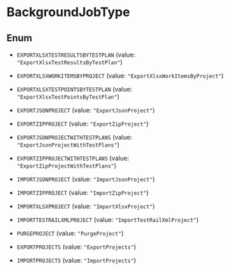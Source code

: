 

# BackgroundJobType

## Enum


* `EXPORTXLSXTESTRESULTSBYTESTPLAN` (value: `"ExportXlsxTestResultsByTestPlan"`)

* `EXPORTXLSXWORKITEMSBYPROJECT` (value: `"ExportXlsxWorkItemsByProject"`)

* `EXPORTXLSXTESTPOINTSBYTESTPLAN` (value: `"ExportXlsxTestPointsByTestPlan"`)

* `EXPORTJSONPROJECT` (value: `"ExportJsonProject"`)

* `EXPORTZIPPROJECT` (value: `"ExportZipProject"`)

* `EXPORTJSONPROJECTWITHTESTPLANS` (value: `"ExportJsonProjectWithTestPlans"`)

* `EXPORTZIPPROJECTWITHTESTPLANS` (value: `"ExportZipProjectWithTestPlans"`)

* `IMPORTJSONPROJECT` (value: `"ImportJsonProject"`)

* `IMPORTZIPPROJECT` (value: `"ImportZipProject"`)

* `IMPORTXLSXPROJECT` (value: `"ImportXlsxProject"`)

* `IMPORTTESTRAILXMLPROJECT` (value: `"ImportTestRailXmlProject"`)

* `PURGEPROJECT` (value: `"PurgeProject"`)

* `EXPORTPROJECTS` (value: `"ExportProjects"`)

* `IMPORTPROJECTS` (value: `"ImportProjects"`)



